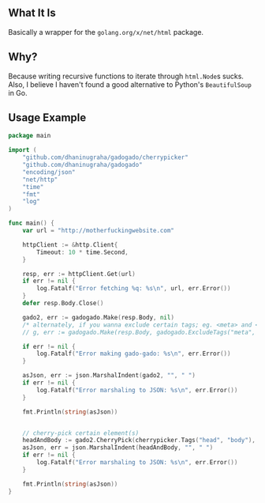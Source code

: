 ## What It Is

Basically a wrapper for the `golang.org/x/net/html` package.

## Why?

Because writing recursive functions to iterate through `html.Node`s sucks. Also, I believe I haven't found a good alternative to Python's `BeautifulSoup` in Go.

## Usage Example

```go
package main

import (
	"github.com/dhaninugraha/gadogado/cherrypicker"
	"github.com/dhaninugraha/gadogado"
	"encoding/json"
	"net/http"
	"time"
	"fmt"
	"log"
)

func main() {
	var url = "http://motherfuckingwebsite.com"

	httpClient := &http.Client{
		Timeout: 10 * time.Second,
	}

	resp, err := httpClient.Get(url)
	if err != nil {
		log.Fatalf("Error fetching %q: %s\n", url, err.Error())
	}
	defer resp.Body.Close()

	gado2, err := gadogado.Make(resp.Body, nil)
	/* alternately, if you wanna exclude certain tags; eg. <meta> and <style> */
	// g, err := gadogado.Make(resp.Body, gadogado.ExcludeTags("meta", "style"))

	if err != nil {
		log.Fatalf("Error making gado-gado: %s\n", err.Error())
	}

	asJson, err := json.MarshalIndent(gado2, "", " ")
	if err != nil {
		log.Fatalf("Error marshaling to JSON: %s\n", err.Error())
	}

	fmt.Println(string(asJson))


	// cherry-pick certain element(s)
	headAndBody := gado2.CherryPick(cherrypicker.Tags("head", "body"), cherrypicker.GetChildren())
	asJson, err = json.MarshalIndent(headAndBody, "", " ")
	if err != nil {
		log.Fatalf("Error marshaling to JSON: %s\n", err.Error())
	}

	fmt.Println(string(asJson))	
}
```
